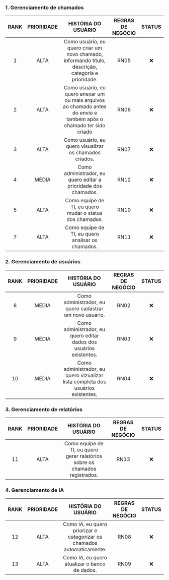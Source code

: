 ### 1. Gerenciamento de chamados
| RANK | PRIORIDADE | HISTÓRIA DO USUÁRIO                                                                                                                     | REGRAS DE NEGÓCIO | STATUS |
| :--: | :--------: | :------------------------------------------------------------------------------------------------------------------------------------: | :------------------: | :----: | 
|   1  |    ALTA    | Como usuário, eu quero criar um novo chamado, informando título, descrição, categoria e prioridade.                                     |          RN05         |   ❌   |
|   2  |    ALTA    | Como usuário, eu quero anexar um ou mais arquivos ao chamado antes do envio e também após o chamado ter sido criado                     |          RN06         |   ❌   |
|   3  |    ALTA    | Como usuário, eu quero visualizar os chamados criados.                                                                                  |          RN07         |   ❌   |
|   4  |    MÉDIA    | Como administrador, eu quero editar a prioridade dos chamados.                                                                         |          RN12         |   ❌   |
|   5  |    ALTA    | Como equipe de TI, eu quero mudar o status dos chamados.                                                                                |          RN10         |   ❌   |
|   7  |    ALTA    | Como equipe de TI, eu quero analisar os chamados.                                                                                       |          RN11         |   ❌   |

### 2. Gerenciamento de usuários
| RANK | PRIORIDADE | HISTÓRIA DO USUÁRIO                                                                                                                     | REGRAS DE NEGÓCIO | STATUS |
| :--: | :--------: | :------------------------------------------------------------------------------------------------------------------------------------: | :------------------: | :----: | 
|   8  |    MÉDIA    | Como administrador, eu quero cadastrar um novo usuário.                                                                                |          RN02         |   ❌   |
|   9  |    MÉDIA    | Como administrador, eu quero editar dados dos usuários existentes.                                                                     |          RN03         |   ❌   |
|   10  |    MÉDIA    | Como administrador, eu quero vizualizar lista completa dos usuários existentes.                                                       |          RN04         |   ❌   |

### 3. Gerenciamento de relatórios
| RANK | PRIORIDADE | HISTÓRIA DO USUÁRIO                                                                                                                     | REGRAS DE NEGÓCIO | STATUS |
| :--: | :--------: | :------------------------------------------------------------------------------------------------------------------------------------: | :------------------: | :----: |
|   11  |    ALTA    | Como equipe de TI, eu quero gerar ralatórios sobre os chamados registrados.                                                            |          RN13         |   ❌   |

### 4. Gerenciamento de IA
| RANK | PRIORIDADE | HISTÓRIA DO USUÁRIO                                                                                                                     | REGRAS DE NEGÓCIO | STATUS |
| :--: | :--------: | :------------------------------------------------------------------------------------------------------------------------------------: | :------------------: | :----: | 
|   12  |    ALTA    | Como IA, eu quero priorizar e categorizar os chamados automaticamente.                                                                |          RN08         |   ❌   |
|   13  |    ALTA    | Como IA, eu quero atualizar o banco de dados.                                                                                          |          RN09         |   ❌   |
